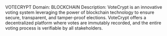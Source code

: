 VOTECRYPT
Domain: BLOCKCHAIN
Description: VoteCrypt is an innovative voting system leveraging the power of blockchain technology to ensure secure, transparent, and tamper-proof elections. VoteCrypt offers a decentralized platform where votes are immutably recorded, and the entire voting process is verifiable by all stakeholders.
